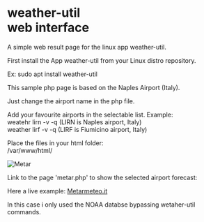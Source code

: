 # weather-util<br>web interface

A simple web result page for the linux app weather-util.

First install the App weather-util from your Linux distro repository.

Ex:
sudo apt install weather-util

This sample php page is based on the Naples Airport (Italy).

Just change the airport name in the php file.

Add your favourite airports in the selectable list.
Example:<br>
weatehr lirn -v -q (LIRN is Naples airport, Italy) <br> weather lirf -v -q (LIRF is Fiumicino airport, Italy)

Place the files in your html folder:<br>
/var/www/html/

![Metar](https://user-images.githubusercontent.com/57049017/233770868-6e9f1caa-9551-4520-83c8-de101149dc9b.png)

Link to the page 'metar.php' to show the selected airport forecast:



Here a live example:
<a href="http://metarmeteo.hostinggratis.it/" target="_blank">Metarmeteo.it</a>

In this case i only used the NOAA databse bypassing wetaher-util commands.


